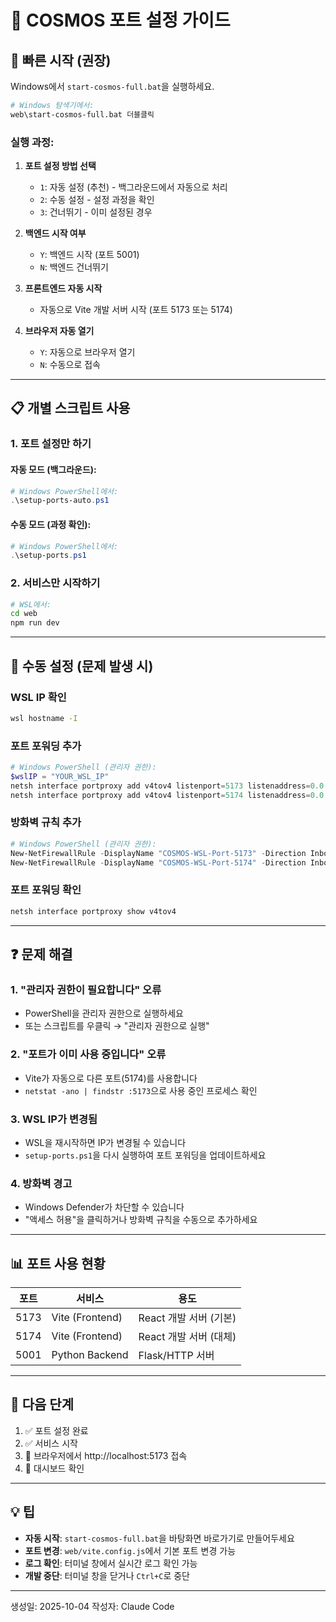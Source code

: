 # 🌌 COSMOS 포트 설정 가이드

## 🚀 빠른 시작 (권장)

Windows에서 `start-cosmos-full.bat`을 실행하세요.

```bash
# Windows 탐색기에서:
web\start-cosmos-full.bat 더블클릭
```

### 실행 과정:
1. **포트 설정 방법 선택**
   - `1`: 자동 설정 (추천) - 백그라운드에서 자동으로 처리
   - `2`: 수동 설정 - 설정 과정을 확인
   - `3`: 건너뛰기 - 이미 설정된 경우

2. **백엔드 시작 여부**
   - `Y`: 백엔드 시작 (포트 5001)
   - `N`: 백엔드 건너뛰기

3. **프론트엔드 자동 시작**
   - 자동으로 Vite 개발 서버 시작 (포트 5173 또는 5174)

4. **브라우저 자동 열기**
   - `Y`: 자동으로 브라우저 열기
   - `N`: 수동으로 접속

---

## 📋 개별 스크립트 사용

### 1. 포트 설정만 하기

#### 자동 모드 (백그라운드):
```powershell
# Windows PowerShell에서:
.\setup-ports-auto.ps1
```

#### 수동 모드 (과정 확인):
```powershell
# Windows PowerShell에서:
.\setup-ports.ps1
```

### 2. 서비스만 시작하기

```bash
# WSL에서:
cd web
npm run dev
```

---

## 🔧 수동 설정 (문제 발생 시)

### WSL IP 확인
```bash
wsl hostname -I
```

### 포트 포워딩 추가
```powershell
# Windows PowerShell (관리자 권한):
$wslIP = "YOUR_WSL_IP"
netsh interface portproxy add v4tov4 listenport=5173 listenaddress=0.0.0.0 connectport=5173 connectaddress=$wslIP
netsh interface portproxy add v4tov4 listenport=5174 listenaddress=0.0.0.0 connectport=5174 connectaddress=$wslIP
```

### 방화벽 규칙 추가
```powershell
# Windows PowerShell (관리자 권한):
New-NetFirewallRule -DisplayName "COSMOS-WSL-Port-5173" -Direction Inbound -LocalPort 5173 -Protocol TCP -Action Allow
New-NetFirewallRule -DisplayName "COSMOS-WSL-Port-5174" -Direction Inbound -LocalPort 5174 -Protocol TCP -Action Allow
```

### 포트 포워딩 확인
```powershell
netsh interface portproxy show v4tov4
```

---

## ❓ 문제 해결

### 1. "관리자 권한이 필요합니다" 오류
- PowerShell을 관리자 권한으로 실행하세요
- 또는 스크립트를 우클릭 → "관리자 권한으로 실행"

### 2. "포트가 이미 사용 중입니다" 오류
- Vite가 자동으로 다른 포트(5174)를 사용합니다
- `netstat -ano | findstr :5173`으로 사용 중인 프로세스 확인

### 3. WSL IP가 변경됨
- WSL을 재시작하면 IP가 변경될 수 있습니다
- `setup-ports.ps1`을 다시 실행하여 포트 포워딩을 업데이트하세요

### 4. 방화벽 경고
- Windows Defender가 차단할 수 있습니다
- "액세스 허용"을 클릭하거나 방화벽 규칙을 수동으로 추가하세요

---

## 📊 포트 사용 현황

| 포트 | 서비스 | 용도 |
|------|--------|------|
| 5173 | Vite (Frontend) | React 개발 서버 (기본) |
| 5174 | Vite (Frontend) | React 개발 서버 (대체) |
| 5001 | Python Backend | Flask/HTTP 서버 |

---

## 🎯 다음 단계

1. ✅ 포트 설정 완료
2. ✅ 서비스 시작
3. 📍 브라우저에서 http://localhost:5173 접속
4. 🎨 대시보드 확인

---

## 💡 팁

- **자동 시작**: `start-cosmos-full.bat`을 바탕화면 바로가기로 만들어두세요
- **포트 변경**: `web/vite.config.js`에서 기본 포트 변경 가능
- **로그 확인**: 터미널 창에서 실시간 로그 확인 가능
- **개발 중단**: 터미널 창을 닫거나 `Ctrl+C`로 중단

---

생성일: 2025-10-04
작성자: Claude Code
